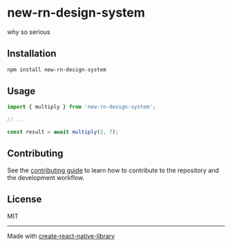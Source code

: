 # new-rn-design-system

why so serious

## Installation

```sh
npm install new-rn-design-system
```

## Usage

```js
import { multiply } from 'new-rn-design-system';

// ...

const result = await multiply(3, 7);
```

## Contributing

See the [contributing guide](CONTRIBUTING.md) to learn how to contribute to the repository and the development workflow.

## License

MIT

---

Made with [create-react-native-library](https://github.com/callstack/react-native-builder-bob)
